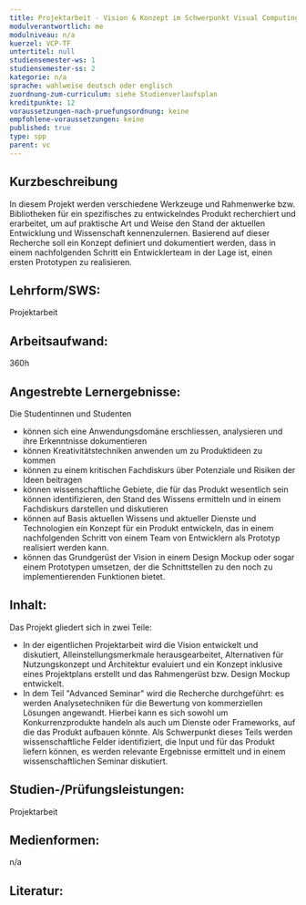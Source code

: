```yaml
---
title: Projektarbeit - Vision & Konzept im Schwerpunkt Visual Computing
modulverantwortlich: me
modulniveau: n/a
kuerzel: VCP-TF
untertitel: null
studiensemester-ws: 1
studiensemester-ss: 2
kategorie: n/a
sprache: wahlweise deutsch oder englisch
zuordnung-zum-curriculum: siehe Studienverlaufsplan
kreditpunkte: 12
voraussetzungen-nach-pruefungsordnung: keine
empfohlene-voraussetzungen: keine
published: true
type: spp
parent: vc
---
```


## Kurzbeschreibung
In diesem Projekt werden verschiedene Werkzeuge und Rahmenwerke bzw. Bibliotheken für ein spezifisches zu entwickelndes Produkt recherchiert und erarbeitet, um auf praktische Art und Weise den Stand der aktuellen Entwicklung und Wissenschaft kennenzulernen. Basierend auf dieser Recherche soll ein Konzept definiert und dokumentiert werden, dass in einem nachfolgenden Schritt ein Entwicklerteam in der Lage ist, einen ersten Prototypen zu realisieren.

## Lehrform/SWS: 
Projektarbeit

## Arbeitsaufwand: 
360h

## Angestrebte Lernergebnisse:
Die Studentinnen und Studenten
- können sich eine Anwendungsdomäne erschliessen, analysieren und ihre Erkenntnisse dokumentieren
- können Kreativitätstechniken anwenden um zu Produktideen zu kommen
- können zu einem kritischen Fachdiskurs über Potenziale und Risiken der Ideen beitragen
- können wissenschaftliche Gebiete, die für das Produkt wesentlich sein können identifizieren, den Stand des Wissens ermitteln und in einem Fachdiskurs darstellen und diskutieren
- können auf Basis aktuellen Wissens und aktueller Dienste und Technologien ein Konzept für ein Produkt entwickeln, das in einem nachfolgenden Schritt von einem Team von Entwicklern als Prototyp realisiert werden kann.
- können das Grundgerüst der Vision in einem Design Mockup oder sogar einem Prototypen umsetzen, der die Schnittstellen zu den noch zu implementierenden Funktionen bietet.

## Inhalt:
Das Projekt gliedert sich in zwei Teile:
- In der eigentlichen Projektarbeit wird die Vision entwickelt und diskutiert, Alleinstellungsmerkmale herausgearbeitet, Alternativen für Nutzungskonzept und Architektur evaluiert und ein Konzept inklusive eines Projektplans erstellt und das Rahmengerüst bzw. Design Mockup entwickelt.
- In dem Teil "Advanced Seminar" wird die Recherche durchgeführt: es werden Analysetechniken für die Bewertung von kommerziellen Lösungen angewandt. Hierbei kann es sich sowohl um Konkurrenzprodukte handeln als auch um Dienste oder Frameworks, auf die das Produkt aufbauen könnte.  Als Schwerpunkt dieses Teils werden wissenschaftliche Felder identifiziert, die Input und für das Produkt liefern können, es werden relevante Ergebnisse ermittelt und in einem wissenschaftlichen Seminar diskutiert.

## Studien-/Prüfungsleistungen:
Projektarbeit

## Medienformen:
n/a

## Literatur:
